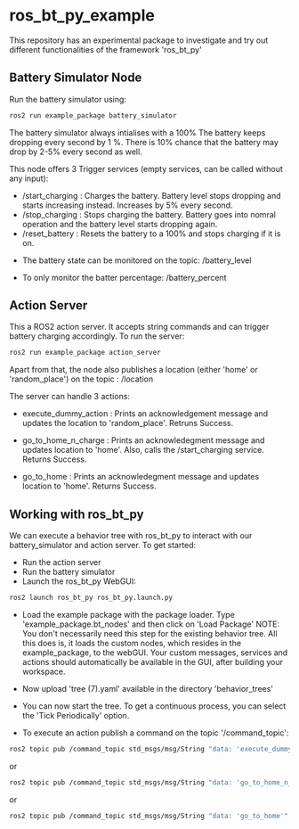 # ros_bt_py_example
This repository has an experimental package to investigate and try out different functionalities of the framework 'ros_bt_py'


## Battery Simulator Node
Run the battery simulator using:
```bash
ros2 run example_package battery_simulator
```

The battery simulator always intialises with a 100%
The battery keeps dropping every second by 1 %. There is 10% chance that the battery may drop by 2-5% every second as well.

This node offers 3 Trigger services (empty services, can be called without any input):

- /start_charging : Charges the battery. Battery level stops dropping and starts increasing instead. Increases by 5% every second.
- /stop_charging : Stops charging the battery. Battery goes into nomral operation and the battery level starts dropping again.
- /reset_battery : Resets the battery to a 100% and stops charging if it is on.

* The battery state can be monitored on the topic: /battery_level

* To only monitor the batter percentage: /battery_percent

## Action Server

This a ROS2 action server. It accepts string commands and can trigger battery charging accordingly. To run the server:
```bash
ros2 run example_package action_server
```

Apart from that, the node also publishes a location (either 'home' or 'random_place') on the topic : /location

The server can handle 3 actions:

- execute_dummy_action : Prints an acknowledgement message and updates the location to 'random_place'. Retruns Success.

- go_to_home_n_charge : Prints an acknowledegment message and updates location to 'home'. Also, calls the /start_charging service. Returns Success.

- go_to_home : Prints an acknowledegment message and updates location to 'home'. Returns Success.

## Working with ros_bt_py

We can execute a behavior tree with ros_bt_py to interact with our battery_simulator and action server. To get started:

- Run the action server
- Run the battery simulator
- Launch the ros_bt_py WebGUI:
```bash
ros2 launch ros_bt_py ros_bt_py.launch.py
```
- Load the example package with the package loader. Type 'example_package.bt_nodes' and then click on 'Load Package'
NOTE: You don't necessarily need this step for the existing behavior tree. All this does is, it loads the custom nodes, which resides in the example_package, to the webGUI. Your custom messages, services and actions should automatically be available in the GUI, after building your workspace. 
  
- Now upload 'tree (7).yaml' available in the directory 'behavior_trees'
- You can now start the tree. To get a continuous process, you can select the 'Tick Periodically' option.
- To execute an action publish a command on the topic '/command_topic':
```bash
ros2 topic pub /command_topic std_msgs/msg/String "data: 'execute_dummy_action'" --once
```
or

```bash
ros2 topic pub /command_topic std_msgs/msg/String "data: 'go_to_home_n_charge'" --once
```
or 

```bash
ros2 topic pub /command_topic std_msgs/msg/String "data: 'go_to_home'" --once
```







